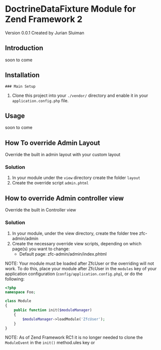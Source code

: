# DoctrineDataFixture Module for Zend Framework 2

Version 0.0.1 Created by Jurian Sluiman

## Introduction

soon to come

## Installation

    ### Main Setup

1. Clone this project into your `./vendor/` directory and enable it in your
   `application.config.php` file.

## Usage
soon to come

## How To override Admin Layout

Override the built in admin layout with your custom layout

### Solution

1. In your module under the `view` directory create the folder `layout`
2. Create the override script `admin.phtml`

## How to override Admin controller view

Override the built in Controller view

### Solution

1. In your module, under the view directory, create the folder tree zfc-admin/admin
2. Create the necessary override view scripts, depending on which page(s) you want to change:
    * Default page: zfc-admin/admin/index.phtml


NOTE: Your module must be loaded after ZfcUser or the overriding will not work.  To do this, place your module after ZfcUser in the `modules` key of your application configuration (`config/application.config.php`), or do the following:

```php
<?php
namespace Foo;

class Module
{
    public function init($moduleManager)
    {
        $moduleManager->loadModule('ZfcUser');
    }
}
```

NOTE: As of Zend Framework RC1 it is no longer needed to clone the `ModuleEvent` in the `init()` method.ules key or 
